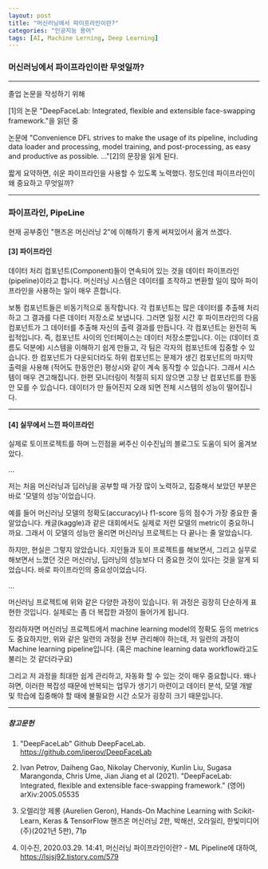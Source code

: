 ```yaml
---
layout: post
title: "머신러닝에서 파이프라인이란?"
categories: "인공지능 용어"
tags: [AI, Machine Lerning, Deep Learning]
---
```




### 머신러닝에서 파이프라인이란 무엇일까?

---

졸업 논문을 작성하기 위해 

[DeepFaceLab]: https://github.com/iperov/DeepFaceLab

[1]의 논문 "DeepFaceLab: Integrated, flexible and extensible face-swapping framework."을 읽던 중 

논문에 "Convenience DFL strives to make the usage of its pipeline, 
including data loader and processing, model training, and post-processing, 
as easy and productive as possible. ..."[2]의 문장을 읽게 된다. 

짧게 요약하면, 쉬운 파이프라인을 사용할 수 있도록 노력했다. 정도인데 파이프라인이 왜 중요하고 무엇일까?

---

### 파이프라인, PipeLine

현재 공부중인 "핸즈온 머신러닝 2"에 이해하기 좋게 써져있어서 옮겨 쓰겠다.


#### [3] 파이프라인

데이터 처리 컴포넌트(Component)들이 연속되어 있는 것을 데이터 파이프라인(pipeline)이라고 합니다. 머신러닝 시스템은 데이터를 조작하고 변환할 일이 많아 파이프라인을 사용하는 일이 매우 흔합니다.

보통 컴포넌트들은 비동기적으로 동작합니다. 각 컴포넌트는 많은 데이터를 추출해 처리하고 그 결과를 다른 데이터 저장소로 보냅니다. 그러면 일정 시간 후 파이프라인의 다음 컴포넌트가 그 데이터를 추출해 자신의 출력 결과를 만듭니다. 각 컴포넌트는 완전히 독립적입니다. 즉, 컴포넌트 사이의 인터페이스는 데이터 저장소뿐입니다. 이는 (데이터 흐름도 덕분에) 시스템을 이해하기 쉽게 만들고, 각 팀은 각자의 컴포넌트에 집중할 수 있습니다. 한 컴포넌트가 다운되더라도 하위 컴포넌트는 문제가 생긴 컴포넌트의 마지막 출력을 사용해 (적어도 한동안은) 평상시와 같이 계속 동작할 수 있습니다. 그래서 시스템이 매우 견고해집니다. 한편 모니터링이 적절히 되지 않으면 고장 난 컴포넌트를 한동안 모를 수 있습니다. 데이터가 만 들어진지 오래 되면 전체 시스템의 성능이 떨어집니다.

---

#### [4] 실무에서 느낀 파이프라인

실제로 토이프로젝트를 하며 느낀점을 써주신 이수진님의 블로그도 도움이 되어 옮겨보았다.

...

저는 처음 머신러닝과 딥러닝을 공부할 때 가장 많이 노력하고, 집중해서 보았던 부분은 바로 '모델의 성능'이었습니다.

예를 들어 머신러닝 모델의 정확도(accuracy)나 f1-score 등의 점수가 가장 중요한 줄 알았습니다. 캐글(kaggle)과 같은 대회에서도 실제로 저런 모델의 metric이 중요하니까요. 그래서 이 모델의 성능만 올리면 머신러닝 프로젝트는 다 끝나는 줄 알았습니다.

하지만, 현실은 그렇지 않았습니다. 지인들과 토이 프로젝트를 해보면서, 그리고 실무로 해보면서 느꼈던 것은 머신러닝, 딥러닝의 성능보다 더 중요한 것이 있다는 것을 알게 되었습니다. 바로 파이프라인의 중요성이었습니다. 

...

머신러닝 프로젝트에 위와 같은 다양한 과정이 있습니다. 위 과정은 굉장히 단순하게 표현한 것입니다. 실제로는 좀 더 복잡한 과정이 들어가게 됩니다. 

정리하자면 머신러닝 프로젝트에서 machine learning model의 정확도 등의 metrics도 중요하지만, 위와 같은 일련의 과정을 전부 관리해야 하는데, 저 일련의 과정이 Machine learning pipeline입니다. (혹은 machine learning data workflow라고도 불리는 것 같더라구요)

그리고 저 과정을 최대한 쉽게 관리하고, 자동화 할 수 있는 것이 매우 중요합니다. 왜나햐면, 이러한 복잡성 때문에 반복되는 업무가 생기기 마련이고 데이터 분석, 모델 개발 및 학습에 집중해야 할 때에 불필요한 시간 소모가 굉장히 크기 때문입니다.

---

##### 참고문헌

1) "DeepFaceLab" Github DeepFaceLab. https://github.com/iperov/DeepFaceLab

2) Ivan Petrov, Daiheng Gao, Nikolay Chervoniy, Kunlin Liu, Sugasa Marangonda, Chris Ume, Jian Jiang et al (2021). "DeepFaceLab: Integrated, flexible and extensible face-swapping framework." (영어) arXiv:2005.05535

3) 오렐리앙 제롱 (Aurelien Geron), Hands-On Machine Learning with Scikit-Learn, Keras & TensorFlow 핸즈온 머신러닝 2판, 박해선, 오라일리, 한빛미디어(주)(2021년 5판), 71p

4) 이수진, 2020.03.29. 14:41, 머신러닝 파이프라인이란? - ML Pipeline에 대하여, https://lsjsj92.tistory.com/579
